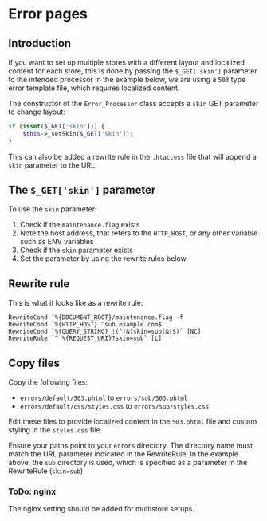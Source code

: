# Error pages

## Introduction

If you want to set up multiple stores with a different layout and localized content for each store, this is done by passing the `$_GET['skin']` parameter to the intended processor In the example below, we are using a `503` type error template file, which requires localized content.

The constructor of the `Error_Processor` class accepts a `skin` GET parameter to change layout:

```php
if (isset($_GET['skin'])) {
    $this->_setSkin($_GET['skin']);
}
```

This can also be added a rewrite rule in the `.htaccess` file that will append a `skin` parameter to the URL.

## The `$_GET['skin']` parameter

To use the `skin` parameter:

1. Check if the `maintenance.flag` exists
2. Note the host address, that refers to the `HTTP_HOST`, or any other variable such as ENV variables
3. Check if the `skin` parameter exists
4. Set the parameter by using the rewrite rules below.

## Rewrite rule

This is what it looks like as a rewrite rule:

```
RewriteCond `%{DOCUMENT_ROOT}/maintenance.flag -f
RewriteCond `%{HTTP_HOST} ^sub.example.com$`
RewriteCond `%{QUERY_STRING} !(^|&)skin=sub(&|$)` [NC]
RewriteRule `^ %{REQUEST_URI}?skin=sub` [L]
```

## Copy files

Copy the following files:

*  `errors/default/503.phtml` to `errors/sub/503.phtml`
*  `errors/default/css/styles.css` to `errors/sub/styles.css`

Edit these files to provide localized content in the `503.phtml` file and custom styling in the `styles.css` file.

Ensure your paths point to your `errors` directory. The directory name must match the URL parameter indicated in the RewriteRule. In the example above, the `sub` directory is used, which is specified as a parameter in the RewriteRule (`skin=sub`)

### ToDo: nginx
The nginx setting should be added for multistore setups.
